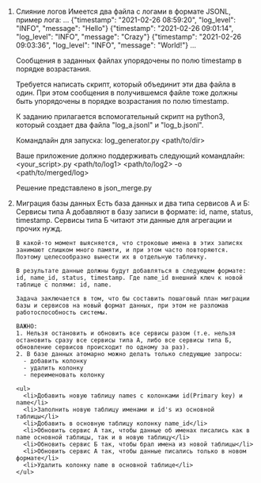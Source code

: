 <ol>
  <li> Слияние логов
  Имеется два файла с логами в формате JSONL, пример лога:
  …
  {"timestamp": "2021-02-26 08:59:20", "log_level": "INFO", "message": "Hello"}
  {"timestamp": "2021-02-26 09:01:14", "log_level": "INFO", "message": "Crazy"}
  {"timestamp": "2021-02-26 09:03:36", "log_level": "INFO", "message": "World!"}
  …

  Сообщения в заданных файлах упорядочены по полю timestamp в порядке возрастания.

  Требуется написать скрипт, который объединит эти два файла в один.
  При этом сообщения в получившемся файле тоже должны быть упорядочены в порядке возрастания по полю timestamp.

  К заданию прилагается вспомогательный скрипт на python3, который создает два файла "log_a.jsonl" и "log_b.jsonl".

  Командлайн для запуска: 
  log_generator.py <path/to/dir>

  Ваше приложение должно поддерживать следующий командлайн:
  <your_script>.py <path/to/log1> <path/to/log2> -o <path/to/merged/log>

  Решение представлено в json_merge.py</li>

  <li> Миграция базы данных
        Есть база данных и два типа сервисов А и Б:
    Сервисы типа А добавляют в базу записи в формате: id, name, status, timestamp.
    Сервисы типа Б читают эти данные для агрегации и прочих нужд.

    В какой-то момент выясняется, что строковые имена в этих записях занимают слишком много памяти, и при этом часто повторяются. Поэтому целесообразно вынести их в отдельную табличку.

    В результате данные должны будут добавляться в следующем формате: id, name_id, status, timestamp. Где name_id внешний ключ к новой таблице с полями: id, name.

    Задача заключается в том, что бы составить пошаговый план миграции базы и сервисов на новый формат данных, при этом не разломав работоспособность системы.

    ВАЖНО: 
    1. Нельзя остановить и обновить все сервисы разом (т.е. нельзя остановить сразу все сервисы типа А, либо все сервисы типа Б, обновление сервисов происходит по одному за раз).
    2. В базе данных атомарно можно делать только следующие запросы:
      - добавить колонку
      - удалить колонку
      - переименовать колонку

    <ul>
      <li>Добавить новую таблицу names с колонками id(Primary key) и name</li>
      <li>Заполнить новую таблицу именами и id's из основной таблицы</li>
      <li>Добавить в основную таблицу колонку name_id</li>
      <li>Обновить сервис А так, чтобы данные об именах писались как в name основной таблицы, так и в новую таблицу</li>
      <li>Обновить сервис Б так, чтобы брал имена из новой таблицы</li>
      <li>Обновить сервис А так, чтобы данные писались только в новом формате</li>
      <li>Удалить колонку name в основной таблице</li>
    </ul>
</li>
<ol>
